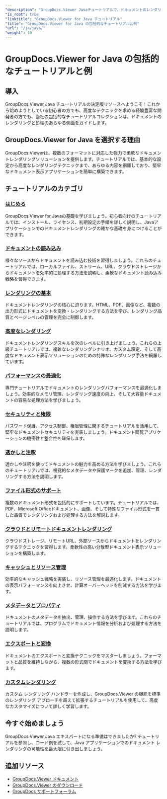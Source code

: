```yaml
---
"description": "GroupDocs.Viewer Javaチュートリアルで、ドキュメントのレンダリングと処理をステップバイステップでマスターしましょう。複数のフォーマットで効率的にドキュメントを表示するテクニックを学びましょう。"
"is_root": true
"linktitle": "GroupDocs.Viewer for Java チュートリアル"
"title": "GroupDocs.Viewer for Java の包括的なチュートリアルと例"
"url": "/ja/java/"
"weight": 10
---
```


# GroupDocs.Viewer for Java の包括的なチュートリアルと例

## 導入
GroupDocs.Viewer Java チュートリアルの決定版リソースへようこそ！これから始めようとしている初心者の方でも、高度なテクニックを求める経験豊富な開発者の方でも、当社の包括的なチュートリアルコレクションは、ドキュメントのレンダリングと処理のあらゆる側面をガイドします。

## GroupDocs.Viewer for Java を選択する理由
GroupDocs.Viewerは、複数のフォーマットに対応した強力で柔軟なドキュメントレンダリングソリューションを提供します。チュートリアルでは、基本的な設定から高度なレンダリングテクニックまで、あらゆる内容を網羅しており、堅牢なドキュメント表示アプリケーションを簡単に構築できます。

## チュートリアルのカテゴリ

### [はじめる](./getting-started/)
GroupDocs.Viewer for Javaの基礎を学びましょう。初心者向けのチュートリアルでは、インストール、ライセンス、初期設定の手順を詳しく説明し、Javaアプリケーションでのドキュメントレンダリングの確かな基礎を身につけることができます。

### [ドキュメントの読み込み](./document-loading/)
様々なソースからドキュメントを読み込む技術を習得しましょう。これらのチュートリアルでは、ローカルファイル、ストリーム、URL、クラウドストレージからドキュメントを効率的に処理する方法を説明し、柔軟なドキュメント読み込み戦略を習得できます。

### [レンダリングの基本](./rendering-basics/)
ドキュメントレンダリングの核心に迫ります。HTML、PDF、画像など、複数の出力形式にドキュメントを変換・レンダリングする方法を学び、レンダリング品質とページレベルの管理を完全に制御します。

### [高度なレンダリング](./advanced-rendering/)
ドキュメントレンダリングスキルを次のレベルに引き上げましょう。これらの上級チュートリアルでは、複雑なレンダリングシナリオ、カスタム設定、そして高度なドキュメント表示ソリューションのための特殊なレンダリング手法を網羅しています。

### [パフォーマンスの最適化](./performance-optimization/)
専門チュートリアルでドキュメントのレンダリングパフォーマンスを最適化しましょう。効率的なメモリ管理、レンダリング速度の向上、そして大容量ドキュメントの容易な処理方法を学びましょう。

### [セキュリティと権限](./security-permissions/)
パスワード保護、アクセス制御、権限管理に関するチュートリアルを活用して、堅牢なドキュメントセキュリティを実装しましょう。ドキュメント閲覧アプリケーションの機密性と整合性を確保します。

### [透かしと注釈](./watermarks-annotations/)
透かしや注釈を使ってドキュメントの魅力を高める方法を学びましょう。これらのチュートリアルでは、視覚的なメタデータや保護マークを追加、管理、レンダリングする方法を説明します。

### [ファイル形式のサポート](./file-formats-support/)
複数のドキュメント形式を包括的にサポートしています。チュートリアルでは、PDF、Microsoft Officeドキュメント、画像、そして特殊なファイル形式を一貫した品質でレンダリングおよび処理する方法を解説します。

### [クラウドとリモートドキュメントレンダリング](./cloud-remote-document-rendering/)
クラウドストレージ、リモートURL、外部ソースからドキュメントをレンダリングするテクニックを習得します。柔軟性の高い分散型ドキュメント表示ソリューションを構築します。

### [キャッシュとリソース管理](./caching-resource-management/)
効率的なキャッシュ戦略を実装し、リソース管理を最適化します。ドキュメントの表示パフォーマンスを向上させ、計算オーバーヘッドを削減する方法を学びます。

### [メタデータとプロパティ](./metadata-properties/)
ドキュメントのメタデータを抽出、管理、操作する方法を学びます。これらのチュートリアルでは、プログラムでドキュメント情報を分析および処理する方法を説明します。

### [エクスポートと変換](./export-conversion/)
ドキュメントのエクスポートと変換テクニックをマスターしましょう。フォーマットと品質を維持しながら、複数の形式間でドキュメントを変換する方法を学びます。

### [カスタムレンダリング](./custom-rendering/)
カスタム レンダリング ハンドラーを作成し、GroupDocs.Viewer の機能を標準のレンダリング アプローチを超えて拡張するチュートリアルを使用して、高度なカスタマイズについて詳しく学習します。

## 今すぐ始めましょう
GroupDocs.Viewer Java エキスパートになる準備はできましたか? チュートリアルを参照し、コード例を試して、Java アプリケーションでのドキュメント レンダリングの可能性を最大限に引き出しましょう。

## 追加リソース
- [GroupDocs.Viewer ドキュメント](https://reference.groupdocs.com/viewer/java/)
- [GroupDocs.Viewer のダウンロード](https://downloads.groupdocs.com/viewer/java)
- [GroupDocs サポートフォーラム](https://forum.groupdocs.com/c/viewer/)
